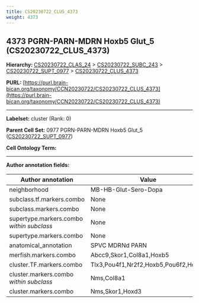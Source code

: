 ```yaml
---
title: CS20230722_CLUS_4373
weight: 4373
---
```

## 4373 PGRN-PARN-MDRN Hoxb5 Glut_5 (CS20230722_CLUS_4373)
<b>Hierarchy: </b>
[CS20230722_CLAS_24](../CS20230722_CLAS_24) >
[CS20230722_SUBC_243](../CS20230722_SUBC_243) >
[CS20230722_SUPT_0977](../CS20230722_SUPT_0977) >
[CS20230722_CLUS_4373](../CS20230722_CLUS_4373)

**PURL:** [https://purl.brain-bican.org/taxonomy/CCN20230722/CS20230722_CLUS_4373](https://purl.brain-bican.org/taxonomy/CCN20230722/CS20230722_CLUS_4373)

---


**Labelset:** cluster (Rank: 0)

**Parent Cell Set:** 0977 PGRN-PARN-MDRN Hoxb5 Glut_5 ([CS20230722_SUPT_0977](../CS20230722_SUPT_0977))



**Cell Ontology Term:** 

[MARKER GENES.]: #


---

[TRANSFERRED ANNOTATIONS.]: #


[AUTHOR ANNOTATION FIELDS.]: #


**Author annotation fields:**

| Author annotation | Value |
|-------------------|-------|
|neighborhood|MB-HB-Glut-Sero-Dopa|
|subclass.tf.markers.combo|None|
|subclass.markers.combo|None|
|supertype.markers.combo _within subclass_|None|
|supertype.markers.combo|None|
|anatomical_annotation|SPVC MDRNd PARN|
|merfish.markers.combo|Abcc9,Skor1,Col8a1,Hoxb5|
|cluster.TF.markers.combo|Tlx3,Pou4f1,Nr2f2,Hoxb5,Pou6f2,Hoxd3|
|cluster.markers.combo _within subclass_|Nms,Col8a1|
|cluster.markers.combo|Nms,Skor1,Hoxd3|
